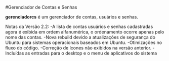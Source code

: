 #Gerenciador de Contas e Senhas

**gerenciadorcs** é um gerenciador de contas, usuários e senhas.

Notas da Versão 2.2:
-A lista de contas usuários e senhas cadastradas agora é exibida em ordem alfanumérica, o ordenamento ocorre apenas pelo nome das contas.
-Nova rebuild devido a atualizações de segurança do Ubuntu para sistemas operacionais baseados em Ubuntu.
-Otimizações no fluxo do código.
-Correção de ícones não exibidos na versão anterior.
-Incluídas as entradas para o desktop e o menu de aplicativos do sistema

